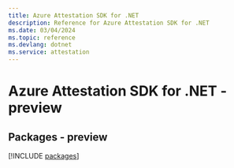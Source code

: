 ```yaml
---
title: Azure Attestation SDK for .NET
description: Reference for Azure Attestation SDK for .NET
ms.date: 03/04/2024
ms.topic: reference
ms.devlang: dotnet
ms.service: attestation
---
```

# Azure Attestation SDK for .NET - preview
## Packages - preview
[!INCLUDE [packages](attestation-index.md)]